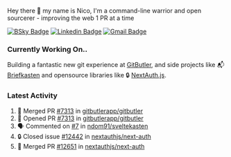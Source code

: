 
Hey there 👋 my name is Nico, I'm a command-line warrior and open sourcerer - improving the web 1 PR at a time

[![BSky Badge](https://img.shields.io/badge/-%20%40ndo.dev%20-%200285FF?style=flat-square&logo=bluesky&color=%23161e27)](https://bsky.app/profile/ndo.dev) [![Linkedin Badge](https://img.shields.io/badge/-ndom91-blue?style=flat-square&logo=Linkedin&logoColor=white&link=https://www.linkedin.com/in/ndom91/)](https://www.linkedin.com/in/ndom91/) [![Gmail Badge](https://img.shields.io/badge/-yo@ndo.dev-c14438?style=flat-square&logo=mail.ru&logoColor=white&link=mailto:yo@ndo.dev)](mailto:yo@ndo.dev)

### Currently Working On..

Building a fantastic new git experience at [GitButler](https://github.com/gitbutlerapp), and side projects like 📬 [Briefkasten](https://briefkastenhq.com) and opensource libraries like 🔒 [NextAuth.js](https://github.com/nextauthjs/next-auth).

<!--START_SECTION_PROFILE_VIEWS:readme-info-->
<!--END_SECTION_PROFILE_VIEWS:readme-info-->

<!--START_SECTION_DAILY_COMMIT:readme-info-->
<!--END_SECTION_DAILY_COMMIT:readme-info-->

<!--START_SECTION_WEEKLY_COMMIT:readme-info-->
<!--END_SECTION_WEEKLY_COMMIT:readme-info-->

### Latest Activity

<!--START_SECTION:activity-->
1. 🎉 Merged PR [#7313](https://github.com/gitbutlerapp/gitbutler/pull/7313) in [gitbutlerapp/gitbutler](https://github.com/gitbutlerapp/gitbutler)
2. 💪 Opened PR [#7313](https://github.com/gitbutlerapp/gitbutler/pull/7313) in [gitbutlerapp/gitbutler](https://github.com/gitbutlerapp/gitbutler)
3. 🗣 Commented on [#7](https://github.com/ndom91/sveltekasten/issues/7#issuecomment-2662505735) in [ndom91/sveltekasten](https://github.com/ndom91/sveltekasten)
4. 🔒 Closed issue [#12442](https://github.com/nextauthjs/next-auth/issues/12442) in [nextauthjs/next-auth](https://github.com/nextauthjs/next-auth)
5. 🎉 Merged PR [#12651](https://github.com/nextauthjs/next-auth/pull/12651) in [nextauthjs/next-auth](https://github.com/nextauthjs/next-auth)
<!--END_SECTION:activity-->
